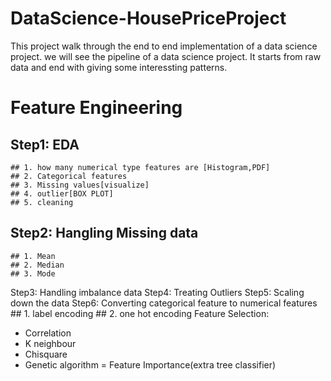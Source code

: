 # DataScience-HousePriceProject
This project walk through the end to end implementation of a data science project. we will see the pipeline of a data science project. It starts from raw data and end with giving some interessting patterns. 
# Feature Engineering
## Step1: EDA
    ## 1. how many numerical type features are [Histogram,PDF]
    ## 2. Categorical features
    ## 3. Missing values[visualize]
    ## 4. outlier[BOX PLOT]
    ## 5. cleaning
## Step2: Hangling Missing data
    ## 1. Mean
    ## 2. Median
    ## 3. Mode
Step3: Handling imbalance data
Step4: Treating Outliers
Step5: Scaling down the data
Step6: Converting categorical feature to numerical features
      ##  1.  label encoding
      ##  2.  one hot encoding
Feature Selection:
  - Correlation
  - K neighbour
  - Chisquare
  - Genetic algorithm
  = Feature Importance(extra tree classifier)
